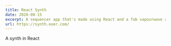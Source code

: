 ```yaml
---
title: React Synth
date: 2020-08-15
excerpt: A sequencer app that's made using React and a fab vapourwave asthetic. With better samples it might even be possible to make something that sounds good.
url: https://synth.ooer.com/
---
```


A synth in React